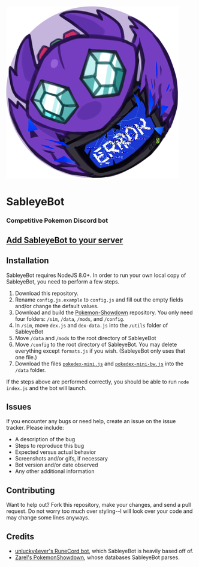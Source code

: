 # ![logo](assets/avatar.png "logo") 
# SableyeBot
### Competitive Pokemon Discord bot

## [Add SableyeBot to your server](https://discordapp.com/oauth2/authorize?&client_id=211522070620667905&scope=bot)

## Installation
SableyeBot requires NodeJS 8.0+. In order to run your own local copy of SableyeBot, you need to perform a few steps.

1. Download this repository.
2. Rename `config.js.example` to `config.js` and fill out the empty fields and/or change the default values.
3. Download and build the [Pokemon-Showdown](https://github.com/Zarel/Pokemon-Showdown) repository. You only need four folders: `/sim`, `/data`, `/mods`, and `/config`.
4. In `/sim`, move `dex.js` and `dex-data.js` into the `/utils` folder of SableyeBot
5. Move `/data` and `/mods` to the root directory of SableyeBot
6. Move `/config` to the root directory of SableyeBot. You may delete everything except `formats.js` if you wish. (SableyeBot only uses that one file.)
7. Download the files [`pokedex-mini.js`](https://play.pokemonshowdown.com/data/pokedex-mini.js) and [`pokedex-mini-bw.js`](https://play.pokemonshowdown.com/data/pokedex-mini-bw.js) into the `/data` folder.

If the steps above are performed correctly, you should be able to run `node index.js` and the bot will launch.

## Issues
If you encounter any bugs or need help, create an issue on the issue tracker. Please include:

 * A description of the bug
 * Steps to reproduce this bug
 * Expected versus actual behavior
 * Screenshots and/or gifs, if necessary
 * Bot version and/or date observed
 * Any other additional information
 
## Contributing
Want to help out? Fork this repository, make your changes, and send a pull request.
Do not worry too much over styling--I will look over your code and may change some lines anyways.

## Credits
 * [unlucky4ever's RuneCord bot](https://github.com/unlucky4ever/RuneCord), which SableyeBot is heavily based off of.
 * [Zarel's PokemonShowdown](https://github.com/Zarel/Pokemon-Showdown), whose databases SableyeBot parses.
